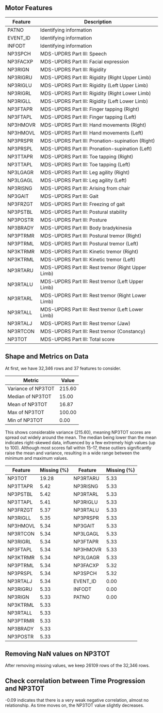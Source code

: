 ## Motor Features
| Feature       | Description                     |
|---------------|---------------------------------|
| PATNO         | Identifying information         |
| EVENT_ID      | Identifying information         |
| INFODT        | Identifying information         |
| NP3SPCH       | MDS-UPDRS Part III: Speech      |
| NP3FACXP      | MDS-UPDRS Part III: Facial expression |
| NP3RIGN       | MDS-UPDRS Part III: Rigidity    |
| NP3RIGRU      | MDS-UPDRS Part III: Rigidity (Right Upper Limb) |
| NP3RIGLU      | MDS-UPDRS Part III: Rigidity (Left Upper Limb) |
| NP3RIGRL      | MDS-UPDRS Part III: Rigidity (Right Lower Limb) |
| NP3RIGLL      | MDS-UPDRS Part III: Rigidity (Left Lower Limb) |
| NP3FTAPR      | MDS-UPDRS Part III: Finger tapping (Right) |
| NP3FTAPL      | MDS-UPDRS Part III: Finger tapping (Left) |
| NP3HMOVR      | MDS-UPDRS Part III: Hand movements (Right) |
| NP3HMOVL      | MDS-UPDRS Part III: Hand movements (Left) |
| NP3PRSPR      | MDS-UPDRS Part III: Pronation-supination (Right) |
| NP3PRSPL      | MDS-UPDRS Part III: Pronation-supination (Left) |
| NP3TTAPR      | MDS-UPDRS Part III: Toe tapping (Right) |
| NP3TTAPL      | MDS-UPDRS Part III: Toe tapping (Left) |
| NP3LGAGR      | MDS-UPDRS Part III: Leg agility (Right) |
| NP3LGAGL      | MDS-UPDRS Part III: Leg agility (Left) |
| NP3RISNG      | MDS-UPDRS Part III: Arising from chair |
| NP3GAIT       | MDS-UPDRS Part III: Gait        |
| NP3FRZGT      | MDS-UPDRS Part III: Freezing of gait |
| NP3PSTBL      | MDS-UPDRS Part III: Postural stability |
| NP3POSTR      | MDS-UPDRS Part III: Posture     |
| NP3BRADY      | MDS-UPDRS Part III: Body bradykinesia |
| NP3PTRMR      | MDS-UPDRS Part III: Postural tremor (Right) |
| NP3PTRML      | MDS-UPDRS Part III: Postural tremor (Left) |
| NP3KTRMR      | MDS-UPDRS Part III: Kinetic tremor (Right) |
| NP3KTRML      | MDS-UPDRS Part III: Kinetic tremor (Left) |
| NP3RTARU      | MDS-UPDRS Part III: Rest tremor (Right Upper Limb) |
| NP3RTALU      | MDS-UPDRS Part III: Rest tremor (Left Upper Limb) |
| NP3RTARL      | MDS-UPDRS Part III: Rest tremor (Right Lower Limb) |
| NP3RTALL      | MDS-UPDRS Part III: Rest tremor (Left Lower Limb) |
| NP3RTALJ      | MDS-UPDRS Part III: Rest tremor (Jaw) |
| NP3RTCON      | MDS-UPDRS Part III: Rest tremor (Constancy) |
| NP3TOT        | MDS-UPDRS Part III: Total score |

## Shape and Metrics on Data

At first, we have 32,346 rows and 37 features to consider.

| Metric               | Value   |
|----------------------|---------|
| Variance of NP3TOT   | 215.60  |
| Median of NP3TOT     | 15.00   |
| Mean of NP3TOT       | 16.87   |
| Max of NP3TOT        | 100.00  |
| Min of NP3TOT        | 0.00    |

This shows considerable variance (215.60), meaning NP3TOT scores are spread out widely around the mean. The median being lower than the mean indicates right-skewed data, influenced by a few extremely high values (up to 100). Although most scores fall within 15–17, these outliers significantly raise the mean and variance, resulting in a wide range between the minimum and maximum values.

| Feature     | Missing (%) | Feature     | Missing (%) |
|-------------|-------------|-------------|-------------|
| NP3TOT      | 19.28       | NP3RTARU    | 5.33        |
| NP3TTAPR    | 5.42        | NP3RISNG    | 5.33        |
| NP3PSTBL    | 5.42        | NP3RTARL    | 5.33        |
| NP3TTAPL    | 5.41        | NP3RIGLU    | 5.33        |
| NP3FRZGT    | 5.37        | NP3RTALU    | 5.33        |
| NP3RIGLL    | 5.35        | NP3PRSPR    | 5.33        |
| NP3HMOVL    | 5.34        | NP3GAIT     | 5.33        |
| NP3RTCON    | 5.34        | NP3LGAGL    | 5.33        |
| NP3RIGRL    | 5.34        | NP3FTAPR    | 5.33        |
| NP3FTAPL    | 5.34        | NP3HMOVR    | 5.33        |
| NP3KTRMR    | 5.34        | NP3LGAGR    | 5.33        |
| NP3PTRML    | 5.34        | NP3FACXP    | 5.32        |
| NP3PRSPL    | 5.34        | NP3SPCH     | 5.32        |
| NP3RTALJ    | 5.34        | EVENT_ID    | 0.00        |
| NP3RIGRU    | 5.33        | INFODT      | 0.00        |
| NP3RIGN     | 5.33        | PATNO       | 0.00        |
| NP3KTRML    | 5.33        |             |             |
| NP3RTALL    | 5.33        |             |             |
| NP3PTRMR    | 5.33        |             |             |
| NP3BRADY    | 5.33        |             |             |
| NP3POSTR    | 5.33        |             |             |

## Removing NaN values on NP3TOT
After removing missing values, we keep 26109 rows of the 32,346 rows.

## Check correlation between Time Progression and NP3TOT
-0.09 indicates that there is a very weak negative correlation, almost no relationship. As time moves on, the NP3TOT value slightly decreases.
